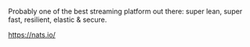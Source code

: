 Probably one of the best streaming platform out there: super lean, super fast, resilient, elastic & secure.

https://nats.io/
